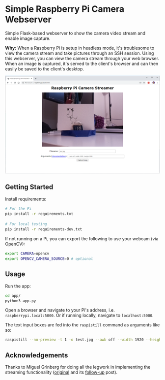 # Simple Raspberry Pi Camera Webserver

Simple Flask-based webserver to show the camera video stream and enable image capture.

**Why:** When a Raspberry Pi is setup in headless mode, it's troublesome to view the camera stream and take pictures through an SSH session. Using this webserver, you can view the camera stream through your web browser. When an image is captured, it's served to the client's browser and can then easily be saved to the client's desktop.

![](docs/screencap.png)

## Getting Started

Install requirements:

```bash
# For the Pi
pip install -r requirements.txt

# For local testing
pip install -r requirements-dev.txt
```

If not running on a Pi, you can export the following to use your webcam (via OpenCV):

```bash
export CAMERA=opencv
export OPENCV_CAMERA_SOURCE=0 # optional
```

## Usage

Run the app:

```bash
cd app/
python3 app.py
```

Open a browser and navigate to your Pi's address, i.e. `raspberrypi.local:5000`. Or if running locally, navigate to `localhost:5000`.

The text input boxes are fed into the `raspistill` command as arguments like so:

```bash
raspistill --no-preview -t 1 -o test.jpg --awb off --width 1920 --height 1080
```

## Acknowledgements

Thanks to Miguel Grinberg for doing all the legwork in implementing the streaming functionality ([original](http://blog.miguelgrinberg.com/post/video-streaming-with-flask) and its [follow-up](http://blog.miguelgrinberg.com/post/flask-video-streaming-revisited) post).
